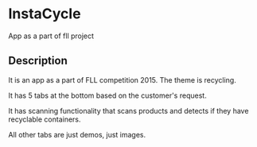 # InstaCycle
App as a part of fll project

## Description

It is an app as a part of FLL competition 2015. The theme is recycling.

It has 5 tabs at the bottom based on the customer's request.

It has scanning functionality that scans products and detects if they have recyclable containers.

All other tabs are just demos, just images.

